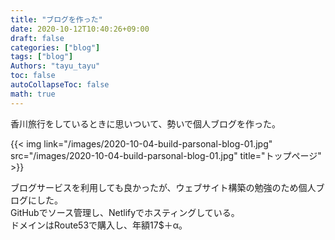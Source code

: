 ```yaml
---
title: "ブログを作った"
date: 2020-10-12T10:40:26+09:00
draft: false
categories: ["blog"]
tags: ["blog"]
Authors: "tayu_tayu"
toc: false
autoCollapseToc: false
math: true
---
```


香川旅行をしているときに思いついて、勢いで個人ブログを作った。

{{< img link="/images/2020-10-04-build-parsonal-blog-01.jpg" src="/images/2020-10-04-build-parsonal-blog-01.jpg" title="トップページ" >}}

ブログサービスを利用しても良かったが、ウェブサイト構築の勉強のため個人ブログにした。  
GitHubでソース管理し、Netlifyでホスティングしている。  
ドメインはRoute53で購入し、年額17$＋α。
